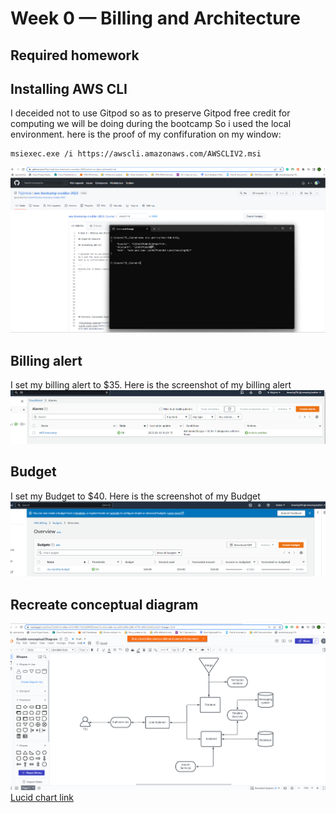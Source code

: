 # Week 0 — Billing and Architecture

## Required homework

## Installing AWS CLI 


I deceided not to use Gitpod so as to preserve Gitpod free credit for computing we will be doing during the bootcamp
So i used the local environment.
here is the proof of my confifuration on my window:

```
msiexec.exe /i https://awscli.amazonaws.com/AWSCLIV2.msi
```
![Proof of AWS CLI](Assets/Proof-of-CLI-week-0.png)

## Billing alert

I set my billing alert to $35.
Here is the screenshot of my billing alert 
![Billing alert](Assets/Billing-alert-week-0.png)

## Budget

I set my Budget to $40.
Here is the screenshot of my Budget
![Budget](Assets/Budget-week-0.png)














## Recreate conceptual diagram

![Conceptual diagram](Assets/Conceptual-diagram-week-0.png)
[Lucid chart link](https://lucid.app/lucidchart/722461c4-e0ee-4315-988f-7d3c0344f854/edit?viewport_loc=-205%2C-381%2C2219%2C1055%2C0_0&invitationId=inv_e695b989-c290-4779-b055-81a430b3c811)
